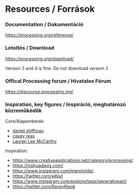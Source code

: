# Resources / Források

### Documentation / Dokumentáció

https://processing.org/reference/

### Letoltés / Download

https://processing.org/download/

Version 3 and 4 is fine. Do not download version 2

### Offical Processing forum / Hivatalos Fórum

https://discourse.processing.org/

### Inspiration, key figures / Inspiráció, meghatározó közreműködők

Core/Alapemberek:

- [daniel shiffman](https://www.youtube.com/user/shiffman)
- [casey reas](http://reas.com/)
- [Lauren Lee McCarthy](https://lauren-mccarthy.com/)

Inspiration:

- https://www.creativeapplications.net/category/processing/
- https://joshuadavis.com/
- https://www.instagram.com/manoloide/
- https://twitter.com/wblut
- https://www.instagram.com/explore/tags/generativeart/
- https://twitter.com/RavenKwok
